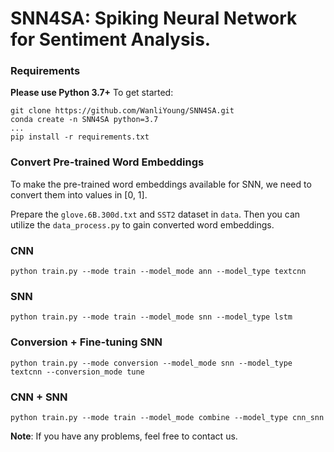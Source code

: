 # SNN4SA: Spiking Neural Network for Sentiment Analysis.

### Requirements

**Please use Python 3.7+** To get started:

```shell
git clone https://github.com/WanliYoung/SNN4SA.git
conda create -n SNN4SA python=3.7
...
pip install -r requirements.txt
```

### Convert Pre-trained Word Embeddings

To make the pre-trained word embeddings available for SNN, we need to convert them into values in [0, 1].

Prepare the `glove.6B.300d.txt` and `SST2` dataset in `data`. Then you can utilize the `data_process.py` to gain converted word embeddings.

### CNN

```shell
python train.py --mode train --model_mode ann --model_type textcnn
```

### SNN

```shell
python train.py --mode train --model_mode snn --model_type lstm
```

### Conversion + Fine-tuning SNN

```shell
python train.py --mode conversion --model_mode snn --model_type textcnn --conversion_mode tune
```

### CNN + SNN

```shell
python train.py --mode train --model_mode combine --model_type cnn_snn
```



**Note**: If you have any problems, feel free to contact us.
